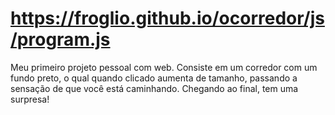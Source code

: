 # https://froglio.github.io/ocorredor/js/program.js
Meu primeiro projeto pessoal com web. Consiste em um corredor com um fundo preto, o qual quando clicado aumenta de tamanho, passando a sensação de que você está caminhando. Chegando ao final, tem uma surpresa!

